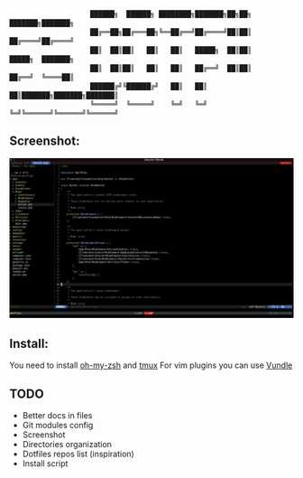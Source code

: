 ```
					██████╗  ██████╗ ████████╗███████╗██╗██╗     ███████╗███████╗
					██╔══██╗██╔═══██╗╚══██╔══╝██╔════╝██║██║     ██╔════╝██╔════╝
					██║  ██║██║   ██║   ██║   █████╗  ██║██║     █████╗  ███████╗
					██║  ██║██║   ██║   ██║   ██╔══╝  ██║██║     ██╔══╝  ╚════██║
					██████╔╝╚██████╔╝   ██║   ██║     ██║███████╗███████╗███████║
					╚═════╝  ╚═════╝    ╚═╝   ╚═╝     ╚═╝╚══════╝╚══════╝╚══════╝
```                                                          


## Screenshot:
![screenshot](https://github.com/diemax/dotfiles/blob/master/screenshot.png)

## Install:
You need to install [oh-my-zsh](https://github.com/robbyrussell/oh-my-zsh) and [tmux](https://tmux.github.io/) 
For vim plugins you can use [Vundle](https://github.com/robbyrussell/oh-my-zsh)
## TODO
* Better docs in files
* Git modules config
* Screenshot
* Directories organization
* Dotfiles repos list (inspiration)
* Install script 
